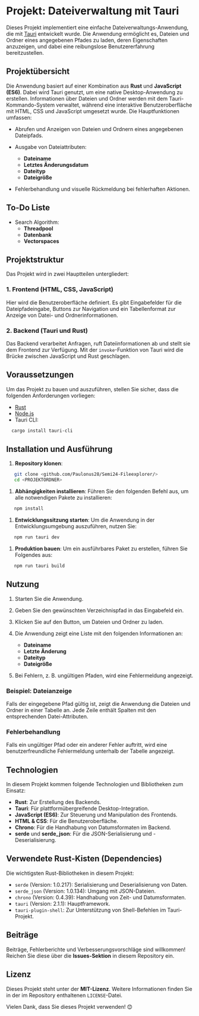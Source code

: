 # Projekt: Dateiverwaltung mit Tauri
Dieses Projekt implementiert eine einfache Dateiverwaltungs-Anwendung, die mit [Tauri]() entwickelt wurde. Die Anwendung ermöglicht es, Dateien und Ordner eines angegebenen Pfades zu laden, deren Eigenschaften anzuzeigen, und dabei eine reibungslose Benutzererfahrung bereitzustellen.
## Projektübersicht
Die Anwendung basiert auf einer Kombination aus **Rust** und **JavaScript (ES6)**. Dabei wird Tauri genutzt, um eine native Desktop-Anwendung zu erstellen. Informationen über Dateien und Ordner werden mit dem Tauri-Kommando-System verwaltet, während eine interaktive Benutzeroberfläche mit HTML, CSS und JavaScript umgesetzt wurde.
Die Hauptfunktionen umfassen:
- Abrufen und Anzeigen von Dateien und Ordnern eines angegebenen Dateipfads.
- Ausgabe von Dateiattributen:
    - **Dateiname**
    - **Letztes Änderungsdatum**
    - **Dateityp**
    - **Dateigröße**

- Fehlerbehandlung und visuelle Rückmeldung bei fehlerhaften Aktionen.

## To-Do Liste
- Search Algorithm:
    - **Threadpool**
    - **Datenbank**
    - **Vectorspaces**

## Projektstruktur
Das Projekt wird in zwei Hauptteilen untergliedert:
### 1. **Frontend** (HTML, CSS, JavaScript)
Hier wird die Benutzeroberfläche definiert. Es gibt Eingabefelder für die Dateipfadeingabe, Buttons zur Navigation und ein Tabellenformat zur Anzeige von Datei- und Ordnerinformationen.
### 2. **Backend** (Tauri und Rust)
Das Backend verarbeitet Anfragen, ruft Dateiinformationen ab und stellt sie dem Frontend zur Verfügung. Mit der `invoke`-Funktion von Tauri wird die Brücke zwischen JavaScript und Rust geschlagen.
## Voraussetzungen
Um das Projekt zu bauen und auszuführen, stellen Sie sicher, dass die folgenden Anforderungen vorliegen:
- [Rust]()
- [Node.js]()
- Tauri CLI:
``` bash
  cargo install tauri-cli
```
## Installation und Ausführung
1. **Repository klonen**:
``` bash
   git clone <github.com/Paulonus28/Semi24-Fileexplorer/>
   cd <PROJEKTORDNER>
```
1. **Abhängigkeiten installieren**: Führen Sie den folgenden Befehl aus, um alle notwendigen Pakete zu installieren:
``` bash
   npm install
```
1. **Entwicklungssitzung starten**: Um die Anwendung in der Entwicklungsumgebung auszuführen, nutzen Sie:
``` bash
   npm run tauri dev
```
1. **Produktion bauen**: Um ein ausführbares Paket zu erstellen, führen Sie Folgendes aus:
``` bash
   npm run tauri build
```
## Nutzung
1. Starten Sie die Anwendung.
2. Geben Sie den gewünschten Verzeichnispfad in das Eingabefeld ein.
3. Klicken Sie auf den Button, um Dateien und Ordner zu laden.
4. Die Anwendung zeigt eine Liste mit den folgenden Informationen an:
    - **Dateiname**
    - **Letzte Änderung**
    - **Dateityp**
    - **Dateigröße**

5. Bei Fehlern, z. B. ungültigen Pfaden, wird eine Fehlermeldung angezeigt.

### Beispiel: Dateianzeige
Falls der eingegebene Pfad gültig ist, zeigt die Anwendung die Dateien und Ordner in einer Tabelle an. Jede Zeile enthält Spalten mit den entsprechenden Datei-Attributen.
### Fehlerbehandlung
Falls ein ungültiger Pfad oder ein anderer Fehler auftritt, wird eine benutzerfreundliche Fehlermeldung unterhalb der Tabelle angezeigt.
## Technologien
In diesem Projekt kommen folgende Technologien und Bibliotheken zum Einsatz:
- **Rust**: Zur Erstellung des Backends.
- **Tauri**: Für plattformübergreifende Desktop-Integration.
- **JavaScript (ES6)**: Zur Steuerung und Manipulation des Frontends.
- **HTML & CSS**: Für die Benutzeroberfläche.
- **Chrono**: Für die Handhabung von Datumsformaten im Backend.
- **serde** und **serde_json**: Für die JSON-Serialisierung und -Deserialisierung.

## Verwendete Rust-Kisten (Dependencies)
Die wichtigsten Rust-Bibliotheken in diesem Projekt:
- `serde` (Version: 1.0.217): Serialisierung und Deserialisierung von Daten.
- `serde_json` (Version: 1.0.134): Umgang mit JSON-Dateien.
- `chrono` (Version: 0.4.39): Handhabung von Zeit- und Datumsformaten.
- `tauri` (Version: 2.1.1): Hauptframework.
- `tauri-plugin-shell`: Zur Unterstützung von Shell-Befehlen im Tauri-Projekt.

## Beiträge
Beiträge, Fehlerberichte und Verbesserungsvorschläge sind willkommen! Reichen Sie diese über die **Issues-Sektion** in diesem Repository ein.
## Lizenz
Dieses Projekt steht unter der **MIT-Lizenz**. Weitere Informationen finden Sie in der im Repository enthaltenen `LICENSE`-Datei.

Vielen Dank, dass Sie dieses Projekt verwenden! 😊
